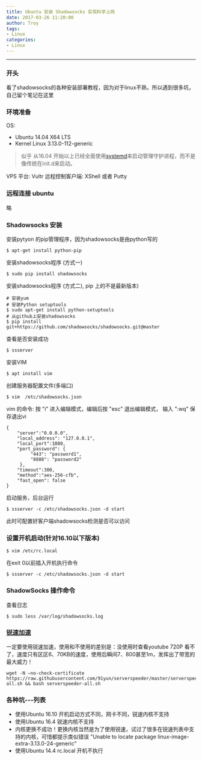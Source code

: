 ```yaml
---
title: Ubuntu 安装 Shadowsocks 实现科学上网
date: 2017-03-26 11:20:00
author: Troy
tags: 
- Linux
categories:
- Linux
---
```


***

### 开头
看了shadowsocks的各种安装部署教程，因为对于linux不熟，所以遇到很多坑，自己留个笔记在这里
### 环境准备
OS: 
- Ubuntu 14.04 X64 LTS
- Kernel Linux 3.13.0-112-generic

> 似乎 从16.04 开始以上已经全面使用[systemd](http://www.ruanyifeng.com/blog/2016/03/systemd-tutorial-commands.html)来启动管理守护进程，而不是像传统在init.d来启动。


VPS 平台: Vultr
远程控制客户端: XShell 或者 Putty

### 远程连接 ubuntu
略
### Shadowsocks 安装

安装pytyon 的pip管理程序，因为shadowsocks是由python写的
```
$ apt-get install python-pip
```

安装shadowsocks程序 (方式一)

```
$ sudo pip install shadowsocks
```
安装shadowsocks程序 (方式二), pip 上的不是最新版本)

```
# 安装yum
# 安装Python setuptools
$ sudo apt-get install python-setuptools
# 从github上安装shadowsocks
$ pip install git+https://github.com/shadowsocks/shadowsocks.git@master
```


查看是否安装成功

```
$ ssserver
```

安装VIM
```
$ apt install vim
```

创建服务器配置文件(多端口)

```
$ vim  /etc/shadowsocks.json
```


vim 的命令: 按 "i" 进入编辑模式，编辑后按 "esc" 退出编辑模式， 输入 ":wq" 保存退出vi
```
{
    "server":"0.0.0.0",
    "local_address": "127.0.0.1",
    "local_port":1080,
    "port_password": {
         "443": "password1",
         "8888": "password2"
     },
    "timeout":300,
    "method":"aes-256-cfb",
    "fast_open": false
}
```

启动服务，后台运行

```
$ ssserver -c /etc/shadowsocks.json -d start
```
此时可配置好客户端shadowsocks检测是否可以访问

### 设置开机启动(针对16.10以下版本)

```
$ vim /etc/rc.local
```
在exit 0以前插入开机执行命令

```
$ ssserver -c /etc/shadowsocks.json -d start
```

### ShadowSocks 操作命令
查看日志

```
$ sudo less /var/log/shadowsocks.log
```

### [锐速加速](https://github.com/91yun/serverspeeder/)
一定要使用锐速加速，使用和不使用的差别是：没使用时查看youtube 720P 看不了，速度只有区区6、70KB的速度，使用后瞬间7、800甚至1m，发挥出了带宽的最大威力！
```
wget -N –no-check-certificate https://raw.githubusercontent.com/91yun/serverspeeder/master/serverspeeder-all.sh && bash serverspeeder-all.sh
```

### 各种坑---列表
- 使用Ubuntu 16.10 开机启动方式不同，网卡不同，锐速内核不支持
- 使用Ubuntu 16.4 锐速内核不支持
- 内核更换不成功！更换内核当然是为了使用锐速，试过了很多在锐速列表中支持的内核，可惜都提示类似错误 "Unable to locate package linux-image-extra-3.13.0-24-generic"
- 使用Ubuntu 14.4 rc.local 开机不执行












